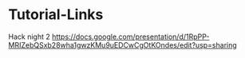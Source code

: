 # Tutorial-Links

Hack night 2
https://docs.google.com/presentation/d/1RpPP-MRIZebQSxb28wha1gwzKMu9uEDCwCgOtKOndes/edit?usp=sharing
